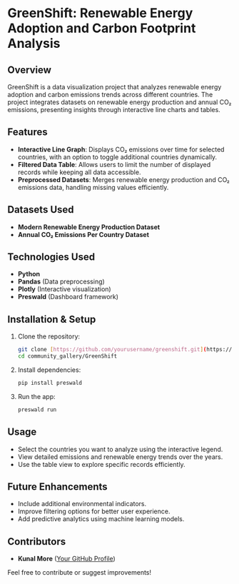 # GreenShift: Renewable Energy Adoption and Carbon Footprint Analysis

## Overview

GreenShift is a data visualization project that analyzes renewable energy adoption and carbon emissions trends across different countries. The project integrates datasets on renewable energy production and annual CO₂ emissions, presenting insights through interactive line charts and tables.

## Features

- **Interactive Line Graph**: Displays CO₂ emissions over time for selected countries, with an option to toggle additional countries dynamically.
- **Filtered Data Table**: Allows users to limit the number of displayed records while keeping all data accessible.
- **Preprocessed Datasets**: Merges renewable energy production and CO₂ emissions data, handling missing values efficiently.

## Datasets Used

- **Modern Renewable Energy Production Dataset**
- **Annual CO₂ Emissions Per Country Dataset**

## Technologies Used

- **Python**
- **Pandas** (Data preprocessing)
- **Plotly** (Interactive visualization)
- **Preswald** (Dashboard framework)

## Installation & Setup

1. Clone the repository:
   ```sh
   git clone [https://github.com/yourusername/greenshift.git](https://github.com/kunalmore984/preswald.git)
   cd community_gallery/GreenShift
   ```
2. Install dependencies:
   ```sh
   pip install preswald
   ```
3. Run the app:
   ```sh
   preswald run
   ```

## Usage

- Select the countries you want to analyze using the interactive legend.
- View detailed emissions and renewable energy trends over the years.
- Use the table view to explore specific records efficiently.

## Future Enhancements

- Include additional environmental indicators.
- Improve filtering options for better user experience.
- Add predictive analytics using machine learning models.

## Contributors

- **Kunal More** ([Your GitHub Profile]([https://github.com/yourusername](https://github.com/kunalmore984)))

Feel free to contribute or suggest improvements!
